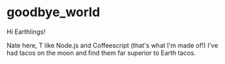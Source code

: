 # goodbye_world

Hi Earthlings!

Nate here, T like Node.js and Coffeescript (that's what I'm made of!)
I've had tacos on the moon and find them far superior to Earth tacos.
